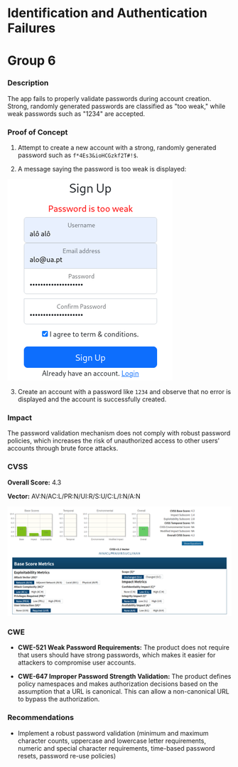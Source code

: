 # Identification and Authentication Failures

# Group 6

### Description

The app fails to properly validate passwords during account creation. Strong, randomly generated passwords are classified as "too weak," while weak passwords such as "1234" are accepted.

### Proof of Concept

1. Attempt to create a new account with a strong, randomly generated password such as `f*4Es3&ioHCGzkf2T#!$`.

2. A message saying the password is too weak is displayed:

![alt text](group6_identification_authentication_failures.png)

3. Create an account with a password like `1234` and observe that no error is displayed and the account is successfully created.

### Impact

The password validation mechanism does not comply with robust password policies, which increases the risk of unauthorized access to other users' accounts through brute force attacks.

### CVSS

**Overall Score:** 4.3

**Vector:** AV:N/AC:L/PR:N/UI:R/S:U/C:L/I:N/A:N

![alt text](id_auth_fail_group6_cvss.png)

### CWE

- **CWE-521 Weak Password Requirements:** The product does not require that users should have strong passwords, which makes it easier for attackers to compromise user accounts.

- **CWE-647 Improper Password Strength Validation:** The product defines policy namespaces and makes authorization decisions based on the assumption that a URL is canonical. This can allow a non-canonical URL to bypass the authorization.

### Recommendations

- Implement a robust password validation (minimum and maximum character counts, uppercase and lowercase letter requirements, numeric and special character requirements, time-based password resets, password re-use policies)
